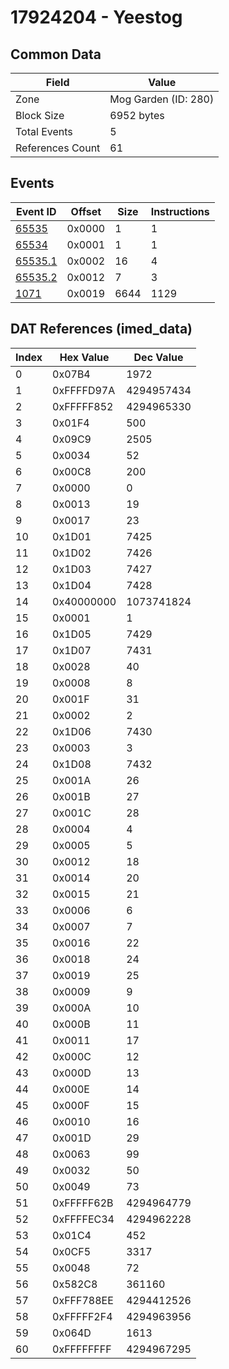 # 17924204 - Yeestog

## Common Data

| Field            | Value                |
|------------------|----------------------|
| Zone             | Mog Garden (ID: 280) |
| Block Size       | 6952 bytes           |
| Total Events     | 5                    |
| References Count | 61                   |

## Events

| Event ID                | Offset   |   Size |   Instructions |
|-------------------------|----------|--------|----------------|
| [65535](./65535.md)     | 0x0000   |      1 |              1 |
| [65534](./65534.md)     | 0x0001   |      1 |              1 |
| [65535.1](./65535.1.md) | 0x0002   |     16 |              4 |
| [65535.2](./65535.2.md) | 0x0012   |      7 |              3 |
| [1071](./1071.md)       | 0x0019   |   6644 |           1129 |

## DAT References (imed_data)

|   Index | Hex Value   |   Dec Value |
|---------|-------------|-------------|
|       0 | 0x07B4      |        1972 |
|       1 | 0xFFFFD97A  |  4294957434 |
|       2 | 0xFFFFF852  |  4294965330 |
|       3 | 0x01F4      |         500 |
|       4 | 0x09C9      |        2505 |
|       5 | 0x0034      |          52 |
|       6 | 0x00C8      |         200 |
|       7 | 0x0000      |           0 |
|       8 | 0x0013      |          19 |
|       9 | 0x0017      |          23 |
|      10 | 0x1D01      |        7425 |
|      11 | 0x1D02      |        7426 |
|      12 | 0x1D03      |        7427 |
|      13 | 0x1D04      |        7428 |
|      14 | 0x40000000  |  1073741824 |
|      15 | 0x0001      |           1 |
|      16 | 0x1D05      |        7429 |
|      17 | 0x1D07      |        7431 |
|      18 | 0x0028      |          40 |
|      19 | 0x0008      |           8 |
|      20 | 0x001F      |          31 |
|      21 | 0x0002      |           2 |
|      22 | 0x1D06      |        7430 |
|      23 | 0x0003      |           3 |
|      24 | 0x1D08      |        7432 |
|      25 | 0x001A      |          26 |
|      26 | 0x001B      |          27 |
|      27 | 0x001C      |          28 |
|      28 | 0x0004      |           4 |
|      29 | 0x0005      |           5 |
|      30 | 0x0012      |          18 |
|      31 | 0x0014      |          20 |
|      32 | 0x0015      |          21 |
|      33 | 0x0006      |           6 |
|      34 | 0x0007      |           7 |
|      35 | 0x0016      |          22 |
|      36 | 0x0018      |          24 |
|      37 | 0x0019      |          25 |
|      38 | 0x0009      |           9 |
|      39 | 0x000A      |          10 |
|      40 | 0x000B      |          11 |
|      41 | 0x0011      |          17 |
|      42 | 0x000C      |          12 |
|      43 | 0x000D      |          13 |
|      44 | 0x000E      |          14 |
|      45 | 0x000F      |          15 |
|      46 | 0x0010      |          16 |
|      47 | 0x001D      |          29 |
|      48 | 0x0063      |          99 |
|      49 | 0x0032      |          50 |
|      50 | 0x0049      |          73 |
|      51 | 0xFFFFF62B  |  4294964779 |
|      52 | 0xFFFFEC34  |  4294962228 |
|      53 | 0x01C4      |         452 |
|      54 | 0x0CF5      |        3317 |
|      55 | 0x0048      |          72 |
|      56 | 0x582C8     |      361160 |
|      57 | 0xFFF788EE  |  4294412526 |
|      58 | 0xFFFFF2F4  |  4294963956 |
|      59 | 0x064D      |        1613 |
|      60 | 0xFFFFFFFF  |  4294967295 |
